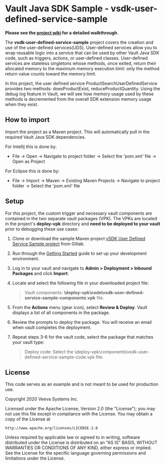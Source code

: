 # Vault Java SDK Sample - vsdk-user-defined-service-sample

**Please see the [project wiki](https://github.com/veeva/vsdk-user-defined-service-sample/wiki) for a detailed walkthrough**.

The **vsdk-user-defined-service-sample** project covers the creation and use of the user-defined services(UDS). 
User-defined services allow you to wrap reusable logic into a service that can be used by other Vault Java SDK code, such as triggers, actions, or user-defined classes.
User-defined services are stateless singletons whose methods, once exited, return their allocated memory to the maximum memory execution limit: only the method return value counts toward the memory limit. 

In this project, the user defined service ProductSearchUserDefinedService provides two methods: doesProductExist, reduceProductQuantity.
Using the debug log feature in Vault, we will see how memory usage used by these methods is decremented from the overall SDK extension memory usage when they exist.  



## How to import

Import the project as a Maven project. This will automatically pull in the required Vault Java SDK dependencies. 

For Intellij this is done by:
-	File -> Open -> Navigate to project folder -> Select the 'pom.xml' file -> Open as Project

For Eclipse this is done by:
-	File -> Import -> Maven -> Existing Maven Projects -> Navigate to project folder -> Select the 'pom.xml' file


## Setup

For this project, the custom trigger and necessary vault components are contained in the two separate vault packages (VPK). The VPKs are located in the project's **deploy-vpk** directory  and **need to be deployed to your vault** prior to debugging these use cases:

1.  Clone or download the sample Maven project [vSDK User Defined Service Sample project](https://github.com/veeva/vsdk-user-defined-service-sample) from Gitlab.
2.  Run through the [Getting Started](https://developer.veevavault.com/sdk/#getting-started) guide to set up your development environment.
3.  Log in to your vault and navigate to **Admin > Deployment > Inbound Packages** and click **Import**:
4.  Locate and select the following file in your downloaded project file:

    > Vault components: **\deploy-vpk\code\vsdk-user-defined-service-sample-components.vpk** file.
 
5.  From the **Actions** menu (gear icon), select **Review & Deploy**. Vault displays a list of all components in the package.   
6.  Review the prompts to deploy the package. You will receive an email when vault completes the deployment.
7.  Repeat steps 3-6 for the vault code, select the package that matches your vault type:

    >Deploy code: Select the \deploy-vpk\components\vsdk-user-defined-service-sample-code.vpk file.

## License

This code serves as an example and is not meant to be used for production use.

Copyright 2020 Veeva Systems Inc.
 
Licensed under the Apache License, Version 2.0 (the "License");
you may not use this file except in compliance with the License.
You may obtain a copy of the License at
 
    http://www.apache.org/licenses/LICENSE-2.0

Unless required by applicable law or agreed to in writing, software
distributed under the License is distributed on an "AS IS" BASIS,
WITHOUT WARRANTIES OR CONDITIONS OF ANY KIND, either express or implied.
See the License for the specific language governing permissions and
limitations under the License.

